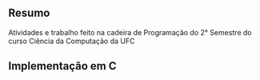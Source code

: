 ## Resumo
Atividades e trabalho feito na cadeira de Programação do 2° Semestre do curso Ciência da Computação da UFC

## Implementação em C
